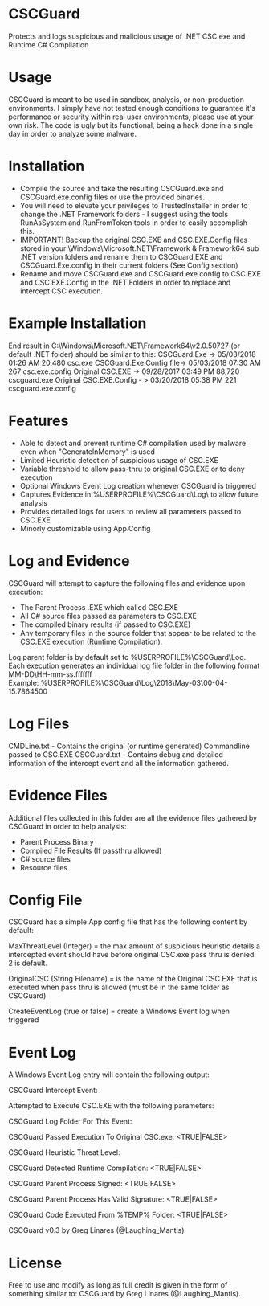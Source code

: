 # CSCGuard
Protects and logs suspicious and malicious usage of .NET CSC.exe and Runtime C# Compilation 

# Usage
CSCGuard is meant to be used in sandbox, analysis, or non-production environments.  I simply have not tested enough conditions to guarantee it's performance or security within real user environments, please use at your own risk.  The code is ugly but its functional, being a hack done in a single day in order to analyze some malware.

# Installation
- Compile the source and take the resulting CSCGuard.exe and CSCGuard.exe.config files or use the provided binaries.
- You will need to elevate your privileges to TrustedInstaller in order to change the .NET Framework folders - I suggest using the tools RunAsSystem and RunFromToken tools in order to easily accomplish this.
- IMPORTANT! Backup the original CSC.EXE and CSC.EXE.Config files stored in your \Windows\Microsoft.NET\Framework & Framework64 sub .NET version folders and rename them to CSCGuard.EXE and CSCGuard.Exe.config in their current folders (See Config section)
- Rename and move CSCGuard.exe and CSCGuard.exe.config to CSC.EXE and CSC.EXE.Config in the .NET Folders in order to replace and intercept CSC execution.

# Example Installation 
End result in C:\Windows\Microsoft.NET\Framework64\v2.0.50727 (or default .NET folder) should be similar to this:
CSCGuard.Exe ->             05/03/2018  01:26 AM            20,480 csc.exe
CSCGuard.Exe.Config file->  05/03/2018  07:30 AM               267 csc.exe.config
Original CSC.EXE ->         09/28/2017  03:49 PM            88,720 cscguard.exe
Original CSC.EXE.Config - > 03/20/2018  05:38 PM               221 cscguard.exe.config

# Features
- Able to detect and prevent runtime C# compilation used by malware even when "GenerateInMemory" is used
- Limited Heuristic detection of suspicious usage of CSC.EXE
- Variable threshold to allow pass-thru to original CSC.EXE or to deny execution
- Optional Windows Event Log creation whenever CSCGuard is triggered
- Captures Evidence in %USERPROFILE%\CSCGuard\Log\ to allow future analysis
- Provides detailed logs for users to review all parameters passed to CSC.EXE
- Minorly customizable using App.Config 

# Log and Evidence
CSCGuard will attempt to capture the following files and evidence upon execution:
- The Parent Process .EXE which called CSC.EXE
- All C# source files passed as parameters to CSC.EXE
- The compiled binary results (if passed to CSC.EXE)
- Any temporary files in the source folder that appear to be related to the CSC.EXE execution (Runtime Compilation).

Log parent folder is by default set to %USERPROFILE%\CSCGuard\Log\.
Each execution generates an individual log file folder in the following format MM-DD\HH-mm-ss.fffffff\
Example: %USERPROFILE%\CSCGuard\Log\2018\May-03\00-04-15.7864500

# Log Files
CMDLine.txt - Contains the original (or runtime generated) Commandline passed to CSC.EXE
CSCGuard.txt - Contains debug and detailed information of the intercept event and all the information gathered.


# Evidence Files
Additional files collected in this folder are all the evidence files gathered by CSCGuard in order to help analysis:
- Parent Process Binary
- Compiled File Results (If passthru allowed)
- C# source files
- Resource files


# Config File
CSCGuard has a simple App config file that has the following content by default:
<?xml version="1.0" encoding="utf-8" ?>
<configuration>
  <appSettings>
    <add key="MaxThreatLevel" value="2"></add>
    <add key="OriginalCSC" value="CSCGuard.exe"></add>
    <add key="CreateEventLog" value="true"></add>
  </appSettings>
</configuration>

MaxThreatLevel (Integer) = the max amount of suspicious heuristic details a intercepted event should have before original CSC.exe pass thru is denied.  2 is default.

OriginalCSC (String Filename) = is the name of the Original CSC.EXE that is executed when pass thru is allowed (must be in the same folder as CSCGuard)

CreateEventLog (true or false) = create a Windows Event log when triggered 

# Event Log
A Windows Event Log entry will contain the following output:

CSCGuard Intercept Event: 

<PARENT PROCESS BINARY> Attempted to Execute CSC.EXE with the following parameters: 
<CSC COMMANDLINE>

CSCGuard Log Folder For This Event: <SPECIFIC EVENT CSCGUARD LOG FOLDER>
  
CSCGuard Passed Execution To Original CSC.exe: <TRUE|FALSE>

CSCGuard Heuristic Threat Level: <INTEGER>
  
CSCGuard Detected Runtime Compilation: <TRUE|FALSE>

CSCGuard Parent Process Signed: <TRUE|FALSE>

CSCGuard Parent Process Has Valid Signature: <TRUE|FALSE>

CSCGuard Code Executed From %TEMP% Folder: <TRUE|FALSE>

CSCGuard v0.3 by Greg Linares (@Laughing_Mantis)


# License
Free to use and modify as long as full credit is given in the form of something similar to:
CSCGuard by Greg Linares (@Laughing_Mantis).
